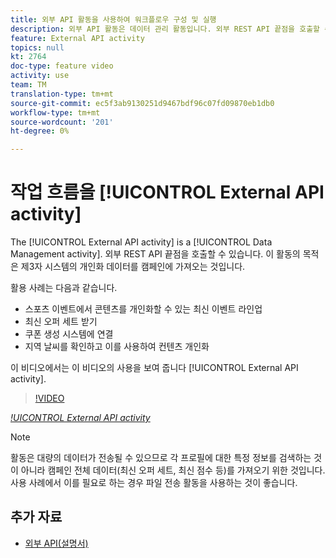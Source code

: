 ```yaml
---
title: 외부 API 활동을 사용하여 워크플로우 구성 및 실행
description: 외부 API 활동은 데이터 관리 활동입니다. 외부 REST API 끝점을 호출할 수 있습니다. 이 활동의 목적은 제3자 시스템의 개인화 데이터를 캠페인에 가져오는 것입니다.
feature: External API activity
topics: null
kt: 2764
doc-type: feature video
activity: use
team: TM
translation-type: tm+mt
source-git-commit: ec5f3ab9130251d9467bdf96c07fd09870eb1db0
workflow-type: tm+mt
source-wordcount: '201'
ht-degree: 0%

---
```



# 작업 흐름을 [!UICONTROL External API activity]

The [!UICONTROL External API activity] is a [!UICONTROL Data Management activity]. 외부 REST API 끝점을 호출할 수 있습니다. 이 활동의 목적은 제3자 시스템의 개인화 데이터를 캠페인에 가져오는 것입니다.

활용 사례는 다음과 같습니다.

* 스포츠 이벤트에서 콘텐츠를 개인화할 수 있는 최신 이벤트 라인업
* 최신 오퍼 세트 받기
* 쿠폰 생성 시스템에 연결
* 지역 날씨를 확인하고 이를 사용하여 컨텐츠 개인화

이 비디오에서는 이 비디오의 사용을 보여 줍니다 [!UICONTROL External API activity].

>[!VIDEO](https://video.tv.adobe.com/v/28200/?quality=12)

*[!UICONTROL External API activity](06:48분)*

>[!NOTE]
>
>활동은 대량의 데이터가 전송될 수 있으므로 각 프로필에 대한 특정 정보를 검색하는 것이 아니라 캠페인 전체 데이터(최신 오퍼 세트, 최신 점수 등)를 가져오기 위한 것입니다. 사용 사례에서 이를 필요로 하는 경우 파일 전송 활동을 사용하는 것이 좋습니다.

## 추가 자료

* [외부 API(설명서)](https://docs.adobe.com/content/help/en/campaign-standard/using/managing-processes-and-data/data-management-activities/external-api.html)

